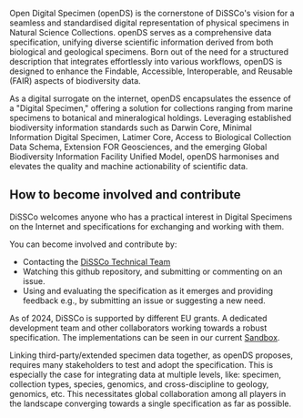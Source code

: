 Open Digital Specimen (openDS) is the cornerstone of DiSSCo's vision for a seamless and standardised digital representation of physical specimens in Natural Science Collections. openDS serves as a comprehensive data specification, unifying diverse scientific information derived from both biological and geological specimens. Born out of the need for a structured description that integrates effortlessly into various workflows, openDS is designed to enhance the Findable, Accessible, Interoperable, and Reusable (FAIR) aspects of biodiversity data.

As a digital surrogate on the internet, openDS encapsulates the essence of a "Digital Specimen," offering a solution for collections ranging from marine specimens to botanical and mineralogical holdings. Leveraging established biodiversity information standards such as Darwin Core, Minimal Information Digital Specimen, Latimer Core, Access to Biological Collection Data Schema, Extension FOR Geosciences, and the emerging Global Biodiversity Information Facility Unified Model, openDS harmonises and elevates the quality and machine actionability of scientific data.

## How to become involved and contribute
DiSSCo welcomes anyone who has a practical interest in Digital Specimens on the Internet and specifications for exchanging and working with them. 

You can become involved and contribute by:

- Contacting the [DiSSCo Technical Team](https://dissco.tech/about-the-technical-team/)
- Watching this github repository, and submitting or commenting on an issue.
- Using and evaluating the specification as it emerges and providing feedback e.g., by submitting an issue or suggesting a new need.

As of 2024, DiSSCo is supported by different EU grants. A dedicated development team and other collaborators working towards a robust specification. The implementations can be seen in our current [Sandbox](https://sandbox.dissco.tech/). 

Linking third-party/extended specimen data together, as openDS proposes, requires many stakeholders to test and adopt the specification. This is especially the case for integrating data at multiple levels, like: specimen, collection types, species, genomics, and cross-discipline to geology, genomics, etc. This necessitates global collaboration among all players in the landscape converging towards a single specification as far as possible. 


